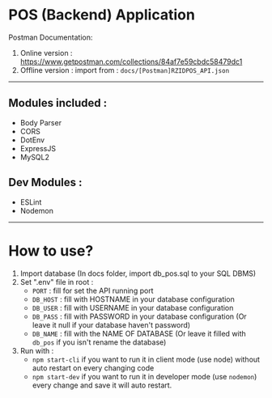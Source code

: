 # POS (Backend) Application

Postman Documentation: 
1. Online version : https://www.getpostman.com/collections/84af7e59cbdc58479dc1
2. Offline version : import from : `docs/[Postman]RZIDPOS_API.json`
---
## Modules included :
 - Body Parser
 - CORS
 - DotEnv
 - ExpressJS
 - MySQL2

 ## Dev Modules :
- ESLint
- Nodemon

---
# How to use?
1. Import database (In docs folder, import db_pos.sql to your SQL DBMS)
2. Set ".env" file in root :
    - `PORT`      : fill for set the API running port
    - `DB_HOST`   : fill with HOSTNAME in your  database configuration
    - `DB_USER`   : fill with USERNAME in your database configuration
    - `DB_PASS`   : fill with PASSWORD in your database configuration (Or leave it null if your database haven't password)
    - `DB_NAME`   : fill with the NAME OF DATABASE (Or leave it filled with `db_pos` if you isn't rename the database)
3. Run with : 
    - `npm start-cli` if you want to run it in client mode (use node) without auto restart on every changing code
    - `npm start-dev` if you want to run it in developer mode (use `nodemon`)  every change and save it will auto restart.
